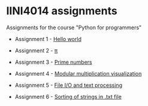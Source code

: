 # IINI4014 assignments
Assignments for the course "Python for programmers"

* Assignment 1 - [Hello world](/oving1)

* Assignment 2 - [π](/oving2)

* Assignment 3 - [Prime numbers](/oving3)

* Assignment 4 - [Modular multiplication visualization](/oving4)

* Assignment 5 - [File I/O and text processing](/oving5)

* Assignment 6 - [Sorting of strings in .txt file](/oving6)

